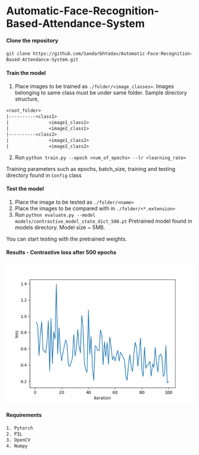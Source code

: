 # Automatic-Face-Recognition-Based-Attendance-System

#### Clone the repository
```
git clone https://github.com/SandarbhYadav/Automatic-Face-Recognition-Based-Attendance-System.git
```

#### Train the model
1. Place images to be trained as `./folder/<image_classes>`. Images belonging to same class must be under same folder. Sample directory structure,
```
<root_folder>
|----------<class1>
|               <image1_class1>
|               <image2_class1>
|----------<class2>
|               <image1_class2>
|               <image2_class2>
```
2. Run `python train.py --epoch <num_of_epochs> --lr <learning_rate>`

Training parameters such as epochs, batch_size, training and testing directory found in `Config` class

#### Test the model
1. Place the image to be tested as `./folder/<name>`
2. Place the images to be compared with in `./folder/<*.extension>`
3. Run `python evaluate.py --model models/contrastive_model_state_dict_500.pt`
Pretrained model found in models directory. Model size ~ 5MB.      

You can start testing with the pretrained weights. 

#### Results - Contrastive loss after 500 epochs
![loss](loss_figure.png)

#### Requirements
```
1. Pytorch
2. PIL
3. OpenCV
4. Numpy
```

